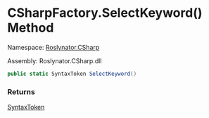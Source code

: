# CSharpFactory\.SelectKeyword\(\) Method

Namespace: [Roslynator.CSharp](../../README.md)

Assembly: Roslynator\.CSharp\.dll

```csharp
public static SyntaxToken SelectKeyword()
```

### Returns

[SyntaxToken](https://docs.microsoft.com/en-us/dotnet/api/microsoft.codeanalysis.syntaxtoken)

